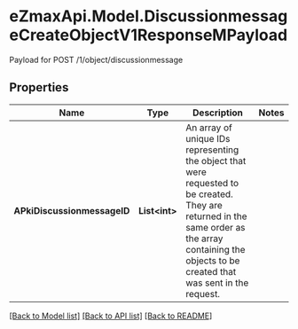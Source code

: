 # eZmaxApi.Model.DiscussionmessageCreateObjectV1ResponseMPayload
Payload for POST /1/object/discussionmessage

## Properties

Name | Type | Description | Notes
------------ | ------------- | ------------- | -------------
**APkiDiscussionmessageID** | **List&lt;int&gt;** | An array of unique IDs representing the object that were requested to be created.  They are returned in the same order as the array containing the objects to be created that was sent in the request. | 

[[Back to Model list]](../README.md#documentation-for-models) [[Back to API list]](../README.md#documentation-for-api-endpoints) [[Back to README]](../README.md)

